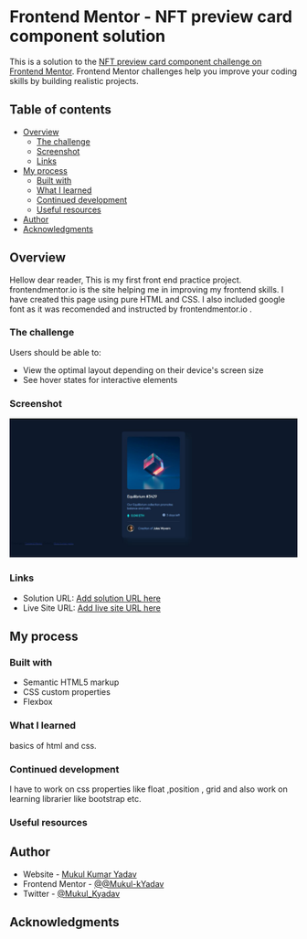 # Frontend Mentor - NFT preview card component solution

This is a solution to the [NFT preview card component challenge on Frontend Mentor](https://www.frontendmentor.io/challenges/nft-preview-card-component-SbdUL_w0U). Frontend Mentor challenges help you improve your coding skills by building realistic projects. 

## Table of contents

- [Overview](#overview)
  - [The challenge](#the-challenge)
  - [Screenshot](#screenshot)
  - [Links](#links)
- [My process](#my-process)
  - [Built with](#built-with)
  - [What I learned](#what-i-learned)
  - [Continued development](#continued-development)
  - [Useful resources](#useful-resources)
- [Author](#author)
- [Acknowledgments](#acknowledgments)


## Overview
Hellow dear reader, 
This is my first front end practice project. frontendmentor.io is the site helping me in improving my frontend skills. I have created this page using pure HTML and CSS. I also included google font as it was recomended and instructed by frontendmentor.io .

### The challenge

Users should be able to:

- View the optimal layout depending on their device's screen size
- See hover states for interactive elements

### Screenshot

![](./final.jpg)



### Links

- Solution URL: [Add solution URL here](https://github.com/Mukul-kYadav/frontendLearning01.git)
- Live Site URL: [Add live site URL here](https://your-live-site-url.com)

## My process

### Built with

- Semantic HTML5 markup
- CSS custom properties
- Flexbox



### What I learned

basics of html and css.


### Continued development

I have to work on css properties like float ,position , grid and also work on learning librarier like bootstrap etc.

### Useful resources


## Author

- Website - [Mukul Kumar Yadav](https://www.your-site.com)
- Frontend Mentor - [@@Mukul-kYadav](https://www.frontendmentor.io/profile/Mukul-kYadav)
- Twitter - [@Mukul_Kyadav](https://www.twitter.com/Mukul_Kyadav)


## Acknowledgments


